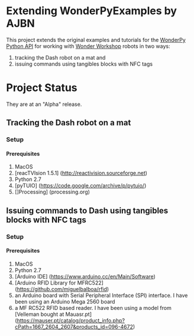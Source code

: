 # Extending WonderPyExamples by AJBN
This project extends the original examples and tutorials for the [WonderPy Python API](https://github.com/playi/WonderPy) for working with [Wonder Workshop](https://www.makewonder.com) robots in two ways:
1. tracking the Dash robot on a mat and
2. issuing commands using tangibles blocks with NFC tags

# Project Status
They are at an "Alpha" release.

## Tracking the Dash robot on a mat
### Setup
#### Prerequisites
1. MacOS
2. [reacTVIsion 1.5.1] (http://reactivision.sourceforge.net)
3. Python 2.7
4. [pyTUIO] (https://code.google.com/archive/p/pytuio/)
5. []Processing] (processing.org)


## Issuing commands to Dash using tangibles blocks with NFC tags
### Setup
#### Prerequisites
1. MacOS
2. Python 2.7
3. [Arduino IDE] (https://www.arduino.cc/en/Main/Software)
4. [Arduino RFID Library for MFRC522] (https://github.com/miguelbalboa/rfid)
5. an Arduino board with Serial Peripheral Interface (SPI) interface. I have been using an Arduino Mega 2560 board
6. a MF RC522 RFID based reader. I have been using a model from [Velleman bought at Mauasr.pt] (https://mauser.pt/catalog/product_info.php?cPath=1667_2604_2607&products_id=096-4672)

